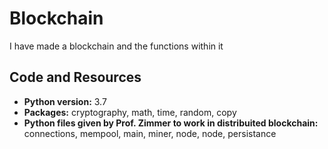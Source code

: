 # Blockchain
I have made a blockchain and the functions within it

## Code and Resources
* **Python version:** 3.7
* **Packages:** cryptography, math, time, random, copy
* **Python files given by Prof. Zimmer to work in distribuited blockchain:** connections, mempool, main, miner, node, node, persistance 
